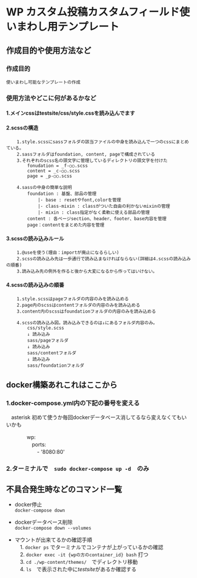 # WP カスタム投稿カスタムフィールド使いまわし用テンプレート

## 作成目的や使用方法など

### 作成目的  

    使いまわし可能なテンプレートの作成

### 使用方法やどこに何があるかなど  

#### 1.メインcssはtestsite/css/style.cssを読み込んでます  

#### 2.scssの構造  

        1.style.scssにsassフォルダの該当ファイルの中身を読み込んで一つのcssにまとめている。  
        2.sassフォルダはfoundation, content, pageで構成されている  
        3.それぞれのscss名の頭文字に管理しているディレクトリの頭文字を付けた  
            fonudation = _f-○○.scss
            content = _c-○○.scss
            page = _p-○○.scss

        4.sassの中身の簡単な説明  
            foundation : 基盤、部品の管理  
                |- base : resetやfont,colorを管理  
                |- class-mixin : classがついた自由の利かないmixinの管理  
                |- mixin : class指定がなく柔軟に使える部品の管理  
            content : 各ページsection、header、footer、base内容を管理  
            page：contentをまとめた内容を管理  

#### 3.scssの読み込みルール  

        1.@useを使う(理由：importが廃止になるらしい)  
        2.scssの読み込み先は一歩通行で読み込まなければならない(詳細は4.scssの読み込みの順番)  
        3.読み込み先の例外を作ると後から大変になるから作ってはいけない。

#### 4.scssの読み込みの順番  

        1.style.scssはpageフォルダの内容のみを読み込める  
        2.page内のscssはcontentフォルダの内容のみを読み込める  
        3.content内のscssはfoundationフォルダの内容のみを読み込める  

        4.scssの読み込み図。読み込みできるのは↓にあるフォルダ内容のみ。  
            css/style.scss  
            ↓ 読み込み  
            sass/pageフォルダ  
            ↓ 読み込み  
            sass/contentフォルダ  
            ↓ 読み込み  
            sass/foundationフォルダ  

## docker構築あれこれはここから

### 1.docker-compose.yml内の下記の番号を変える

　asterisk 初めて使うか毎回dockerデータベース消してるなら変えなくてもいいかも

　　　　wp:  
　　　　　ports:  
　　　　　　- '8080:80'  

### 2.ターミナルで　`sudo docker-compose up -d`　のみ  

## 不具合発生時などのコマンド一覧

* docker停止  
    `docker-compose down`

* dockerデータベース削除  
    `docker-compose down --volumes`

* マウントが出来てるかの確認手順  
　1. `docker ps` でターミナルでコンテナが上がっているかの確認  
　2. `docker exec -it {wpの方のcontainer_id} bash` 打つ  
　3. `cd ./wp-content/themes/`　でディレクトリ移動  
　4. `ls`　で表示された中に*testsite*があるか確認する  
